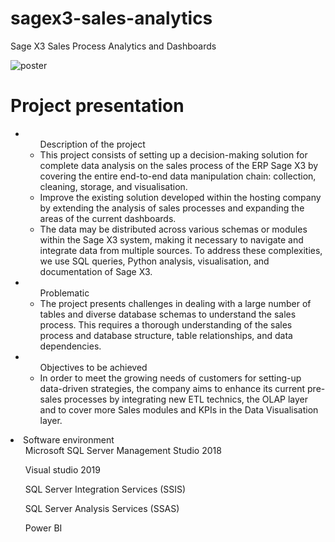 # sagex3-sales-analytics
Sage X3 Sales Process Analytics and Dashboards

![poster](https://github.com/BorchaniMohamed/sagex3-sales-analytics/assets/112974425/74c6446e-1847-4e0b-9d29-a4096201cfc8)

<h1> Project presentation </h1>
<ul>
  <li><ul>Description of the project <li>This project consists of setting up a decision-making solution for complete data analysis on the sales process of the ERP Sage X3 by covering the entire end-to-end data manipulation chain: collection, cleaning, storage, and visualisation.</li>
  <li> 
Improve the existing solution developed within the hosting company by extending the analysis of sales processes and expanding the areas of the current dashboards.</li>
  </li>
  <li>
The data may be distributed across various schemas or modules within the Sage X3 system, making it necessary to navigate and integrate data from multiple sources. To address these complexities, we use SQL queries, Python analysis, visualisation, and documentation of Sage X3.</li></ul>
<li><ul>Problematic <li>
The project presents challenges in dealing with a large number of tables and diverse database schemas to understand the sales process. This requires a thorough understanding of the sales process and database structure, table relationships, and data dependencies. 
</li></ul>
  </li>
  <li><ul>Objectives to be achieved <li>In order to meet the growing needs of customers for setting-up data-driven strategies, the company aims to enhance its current pre-sales processes by integrating new ETL technics, the OLAP layer and to cover more Sales modules and KPIs in the Data Visualisation layer.</li></ul>
  </li>


</ul>

<li>Software environment
<ul>	Microsoft SQL Server Management Studio 2018 </ul>
<ul>	Visual studio 2019 </ul>
<ul>	SQL Server Integration Services (SSIS) </ul>
<ul>	SQL Server Analysis Services (SSAS) </ul>
<ul>	Power BI </ul>
</li>


